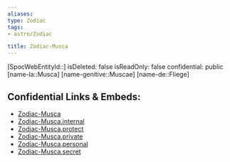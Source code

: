 ```yaml
---
aliases: 
type: Zodiac
tags:
- astro/Zodiac

title: Zodiac-Musca
---
```

[SpocWebEntityId::]
isDeleted: false
isReadOnly: false
confidential: public
[name-la::Musca]
[name-genitive::Muscae]
[name-de::Fliege]


## Confidential Links & Embeds: 
- [Zodiac-Musca](../../../_public/astro/Zodiac/Zodiac-Musca.md) 
- [Zodiac-Musca.internal](../../../_internal/astro/Zodiac/Zodiac-Musca.internal.md) 
- [Zodiac-Musca.protect](../../../_protect/astro/Zodiac/Zodiac-Musca.protect.md) 
- [Zodiac-Musca.private](../../../_private/astro/Zodiac/Zodiac-Musca.private.md) 
- [Zodiac-Musca.personal](../../../_personal/astro/Zodiac/Zodiac-Musca.personal.md) 
- [Zodiac-Musca.secret](../../../_secret/astro/Zodiac/Zodiac-Musca.secret.md) 
